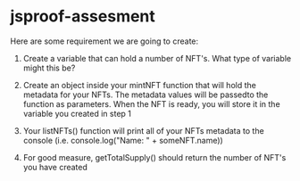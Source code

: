 # jsproof-assesment

Here are some requirement we are going to create:

1. Create a variable that can hold a number of NFT's. What type of variable might this be?

2. Create an object inside your mintNFT function that will hold the metadata for your NFTs. The metadata values will be passedto the function as parameters. When the NFT is ready, you will store it in the variable you created in step 1

3. Your listNFTs() function will print all of your NFTs metadata to the console (i.e. console.log("Name: " + someNFT.name))

4. For good measure, getTotalSupply() should return the number of NFT's you have created
